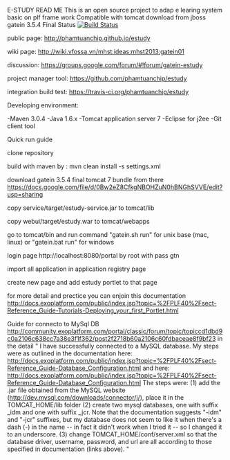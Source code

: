 E-STUDY READ ME
This is an open source project to adap e learing system basic on plf frame work 
Compatible with tomcat download from jboss gatein 3.5.4 Final
Status 
[![Build Status](https://travis-ci.org/phamtuanchip/estudy.png)](https://travis-ci.org/phamtuanchip/estudy)

public page: http://phamtuanchip.github.io/estudy

wiki page: http://wiki.vfossa.vn/mhst:ideas:mhst2013:gatein01

discussion: https://groups.google.com/forum/#!forum/gatein-estudy

project manager tool: https://github.com/phamtuanchip/estudy

integration build test: https://travis-ci.org/phamtuanchip/estudy


Developing environment:

-Maven 3.0.4
-Java  1.6.x
-Tomcat application server 7
-Eclipse for j2ee
-Git client tool  

Quick run guide 

clone repository 

build with maven by : mvn clean install -s settings.xml

download gatein 3.5.4 final tomcat 7 bundle  from there https://docs.google.com/file/d/0Bw2eZ8CfkgNBOHZuN0hBNGhSVVE/edit?usp=sharing

copy service/target/estudy-service.jar  to tomcat/lib 

copy webui/target/estudy.war to tomcat/webapps

go to tomcat/bin and run command "gatein.sh run" for unix base (mac, linux) or "gatein.bat run" for windows  

login page http://localhost:8080/portal by root with pass gtn 

import all application in application registry page 

create new page and add estudy portlet to that page

for more detail and prectice you can enjoin this documentation http://docs.exoplatform.com/public/index.jsp?topic=%2FPLF40%2Fsect-Reference_Guide-Tutorials-Deploying_your_first_Portlet.html

Guide for connecto to MySql DB http://community.exoplatform.com/portal/classic/forum/topic/topiccd1dbd9c0a2106c638cc7a38e3f1f362/post2f2718b60a2106c60fdbaceae8f9bf23
in the detail 
"
I have successfully connected to a MySQL database. My steps were as outlined in the documentation
here: http://docs.exoplatform.com/public/index.jsp?topic=%2FPLF40%2Fsect-Reference_Guide-Database_Configuration.html and here: http://docs.exoplatform.com/public/index.jsp?topic=%2FPLF40%2Fsect-Reference_Guide-Database_Configuration.html
The steps were:
(1) add the .jar file obtained from the MySQL website (http://dev.mysql.com/downloads/connector/j/), place it in the TOMCAT_HOME/lib folder
(2) create two mysql databases, one with suffix _idm and one with suffix _jcr. Note that the documentation suggests "-idm" and "-jcr" suffixes, but my database does not seem to like it when there's a dash (-) in the name -- in fact it didn't work when I tried it -- so I changed it to an underscore.
(3) change TOMCAT_HOME/conf/server.xml so that the database driver, username, password, and url are all according to those specified in documentation (links above).
"


